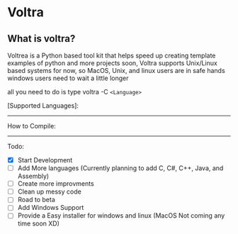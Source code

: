 # Voltra

## What is voltra?

Voltrea is a Python based tool kit that helps speed up creating template examples of python and more projects soon, Voltra supports Unix/Linux based systems for now, so MacOS, Unix, and linux users are in safe hands windows users need to wait a little longer

all you need to do is type voltra -C `<Language>`

[Supported Languages]:

----
How to Compile:

----

Todo:
- [x] Start Development
- [ ] Add More languages (Currently planning to add C, C#, C++, Java, and Assembly)
- [ ] Create more improvments
- [ ] Clean up messy code
- [ ] Road to beta
- [ ] Add Windows Support
- [ ] Provide a Easy installer for windows and linux (MacOS Not coming any time soon XD)
